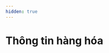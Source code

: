 ```yaml
---
hidden: true
---
```


# Thông tin hàng hóa



<figure><img src="broken-reference" alt=""><figcaption></figcaption></figure>
